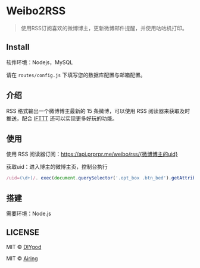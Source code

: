 # Weibo2RSS

> 使用RSS订阅喜欢的微博博主，更新微博邮件提醒，并使用咕咕机打印。

## Install

软件环境：Nodejs，MySQL

请在 `routes/config.js` 下填写您的数据库配置与邮箱配置。

## 介绍

RSS 格式输出一个微博博主最新的 15 条微博，可以使用 RSS 阅读器来获取及时推送，配合 [IFTTT](https://ifttt.com/) 还可以实现更多好玩的功能。


## 使用

使用 RSS 阅读器订阅：https://api.prprpr.me/weibo/rss/{微博博主的uid}

获取uid：进入博主的微博主页，控制台执行
```js
/uid=(\d+)/. exec(document.querySelector('.opt_box .btn_bed').getAttribute('action-data'))[1]
```

## 搭建

需要环境：Node.js

## LICENSE

MIT © [DIYgod](http://github.com/DIYgod)

MIT © [Airing](http://github.com/airingursb)